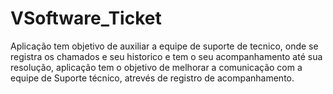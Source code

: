 # VSoftware_Ticket

Aplicação tem objetivo de auxiliar a equipe de suporte de tecnico, onde se registra os chamados e seu historico e tem o seu acompanhamento até sua resolução, aplicação tem o objetivo de melhorar a comunicação com a equipe de Suporte técnico, 
atrevés de registro de acompanhamento. 

